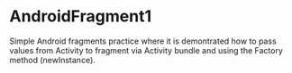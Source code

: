 # AndroidFragment1

Simple Android fragments practice where it is demontrated how to pass values from Activity to fragment via Activity bundle and using the Factory method (newInstance).
